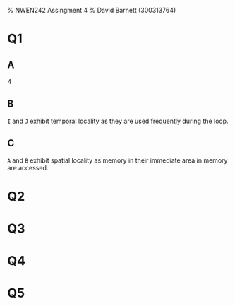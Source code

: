 % NWEN242 Assingment 4
% David Barnett (300313764)

# Q1

## A

4

## B

`I` and `J` exhibit temporal locality as they are used frequently during the loop.

## C

`A` and `B` exhibit spatial locality as memory in their immediate area in memory are accessed.


# Q2

# Q3

# Q4

# Q5
